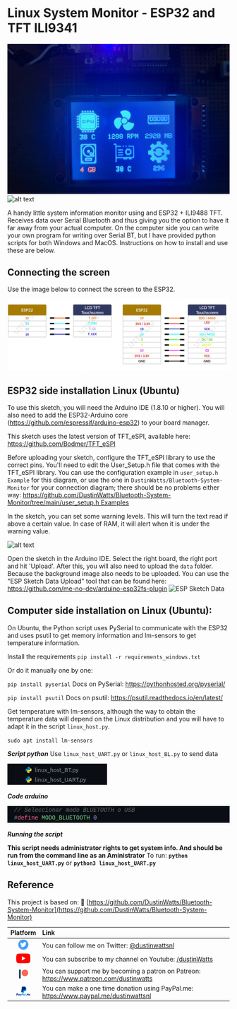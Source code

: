 # Linux System Monitor - ESP32 and TFT ILI9341

 ![alt text](/assets/imagen.jpg "ESP32 TFT")
 ![alt text](/assets/main_image.jpg "Bluetooth-System-Monitor")

 A handy little system information monitor using and ESP32 + ILI9488 TFT. Receives data over Serial Bluetooth and thus giving you the option to have it far away from your actual computer. On the computer side you can write your own program for writing over Serial BT, but I have provided python scripts for both Windows and MacOS. Instructions on how to install and use these are below.

## Connecting the screen
Use the image below to connect the screen to the ESP32.

 ![alt text](/assets/connecting.jpg "ESP32 TFT connections - uteh str")


## ESP32 side installation Linux (Ubuntu)

To use this sketch, you will need the Arduino IDE (1.8.10 or higher). You will also need to add the ESP32-Arduino core (https://github.com/espressif/arduino-esp32) to your board manager.

This sketch uses the latest version of TFT_eSPI, available here: https://github.com/Bodmer/TFT_eSPI

Before uploading your sketch, configure the TFT_eSPI library to use the correct pins. You'll need to edit the User_Setup.h file that comes with the TFT_eSPI library. You can use the configuration example in `user_setup.h Example` for this diagram, or use the one in `DustinWatts/Bluetooth-System-Monitor` for your connection diagram; there should be no problems either way: [https://github.com/DustinWatts/Bluetooth-System-Monitor/tree/main/user_setup.h Examples](https://github.com/DustinWatts/Bluetooth-System-Monitor/tree/main/user_setup.h%20Examples)

In the sketch, you can set some warning levels. This will turn the text read if above a certain value. In case of RAM, it will alert when it is under the warning value.

 ![alt text](/assets/warning_levels.png "Warning leves")

Open the sketch in the Arduino IDE. Select the right board, the right port and hit 'Upload'. After this, you will also need to upload the `data` folder. Because the background image also needs to be uploaded. You can use the "ESP Sketch Data Upload" tool that can be found here: https://github.com/me-no-dev/arduino-esp32fs-plugin
![ESP Sketch Data](http://dustinwatts.nl/freetouchdeck/images/ftd_esp_sketch_data.png)

## Computer side installation on Linux (Ubuntu):

On Ubuntu, the Python script uses PySerial to communicate with the ESP32 and uses psutil to get memory information and lm-sensors to get temperature information.

Install the requirements
`pip install -r requirements_windows.txt`

Or do it manually one by one:

`pip install pyserial`
Docs on PySerial: https://pythonhosted.org/pyserial/

`pip install psutil`
Docs on psutil: https://psutil.readthedocs.io/en/latest/

Get temperature with lm-sensors, although the way to obtain the temperature data will depend on the Linux distribution and you will have to adapt it in the script `linux_host.py`.

`sudo apt install lm-sensors`

_**Script python**_
Use `linux_host_UART.py` or `linux_host_BL.py` to send data

 ![alt text](/assets/port.png "Port")
 
 _**Code arduino**_
 
  ![alt text](/assets/mode.png "IDE Arduino")
 
 _**Running the script**_
 
 **This script needs administrator rights to get system info. And should be run from the command line as an Aministrator**
 To run: **`python linux_host_UART.py`** or **`python3 linux_host_UART.py`**

## Reference

This project is based on: 🔗 [https://github.com/DustinWatts/Bluetooth-System-Monitor](https://github.com/DustinWatts/Bluetooth-System-Monitor)

| Platform | Link|
|:-----:|:-----|
| [<img src="https://github.com/DustinWatts/small_logos/blob/main/twitter_logo.png" alt="Twtter" width="24"/>](https://twitter.com/dustinwattsnl "Follow me on Twitter") | You can follow me on Twitter: [@dustinwattsnl](https://twitter.com/dustinwattsnl "Follow me on Twitter")|
| [<img src="https://github.com/DustinWatts/small_logos/blob/main/youtube_logo.png" alt="YouTube" width="32"/>](https://www.youtube.com/dustinwatts "Subscrive to my YouTube channel") | You can subscribe to my channel on Youtube: [/dustinWatts](https://www.youtube.com/dustinwatts "Subscribe to my YouTube channel") |
| [<img src="https://github.com/DustinWatts/small_logos/blob/main/patreon_logo.png" alt="Patreon" width="32"/>](https://www.patreon.com/dustinwatts) | You can support me by becoming a patron on Patreon: https://www.patreon.com/dustinwatts |
| [<img src="https://github.com/DustinWatts/small_logos/blob/main/paypalme_logo.png" alt="PayPal.me" width="32"/>](https://www.paypal.me/dustinwattsnl) | You can make a one time donation using PayPal.me: https://www.paypal.me/dustinwattsnl |

